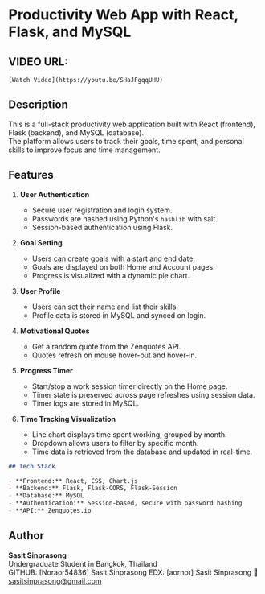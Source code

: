# Productivity Web App with React, Flask, and MySQL

## VIDEO URL:

    [Watch Video](https://youtu.be/SHaJFgqqUHU)

## Description

This is a full-stack productivity web application built with React (frontend), Flask (backend), and MySQL (database).  
The platform allows users to track their goals, time spent, and personal skills to improve focus and time management.

## Features

1. **User Authentication**

   - Secure user registration and login system.
   - Passwords are hashed using Python's `hashlib` with salt.
   - Session-based authentication using Flask.

2. **Goal Setting**

   - Users can create goals with a start and end date.
   - Goals are displayed on both Home and Account pages.
   - Progress is visualized with a dynamic pie chart.

3. **User Profile**

   - Users can set their name and list their skills.
   - Profile data is stored in MySQL and synced on login.

4. **Motivational Quotes**

   - Get a random quote from the Zenquotes API.
   - Quotes refresh on mouse hover-out and hover-in.

5. **Progress Timer**

   - Start/stop a work session timer directly on the Home page.
   - Timer state is preserved across page refreshes using session data.
   - Timer logs are stored in MySQL.

6. **Time Tracking Visualization**
   - Line chart displays time spent working, grouped by month.
   - Dropdown allows users to filter by specific month.
   - Time data is retrieved from the database and updated in real-time.

```markdown
## Tech Stack

- **Frontend:** React, CSS, Chart.js
- **Backend:** Flask, Flask-CORS, Flask-Session
- **Database:** MySQL
- **Authentication:** Session-based, secure with password hashing
- **API:** Zenquotes.io
```

## Author

**Sasit Sinprasong**  
Undergraduate Student in Bangkok, Thailand  
GITHUB: [Noraor54836] Sasit Sinprasong
EDX: [aornor] Sasit Sinprasong
📧 sasitsinprasong@gmail.com
